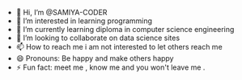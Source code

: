 - 👋 Hi, I’m @SAMIYA-CODER
- 👀 I’m interested in learning programming 
- 🌱 I’m currently learning diploma in computer science engineering 
- 💞️ I’m looking to collaborate on data science sites 
- 📫 How to reach me i am not interested to let others reach me 
- 😄 Pronouns: Be happy and make others happy 
- ⚡ Fun fact: meet me , know me and you won't leave me .

<!---
SAMIYA-CODER/SAMIYA-CODER is a ✨ special ✨ repository because its `README.md` (this file) appears on your GitHub profile.
You can click the Preview link to take a look at your changes.
--->
